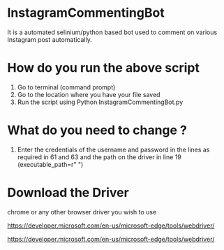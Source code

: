 # InstagramCommentingBot
It is a automated selinium/python based bot used to comment on various  Instagram post automatically.

# How do you run the above script 

1. Go to terminal (command prompt)
2. Go to the location where you have your file saved
3. Run the script using Python InstagramCommentingBot.py
  
# What do you need to change ?
1. Enter the credentials of the username and password in the lines as required in 61 and 63 and the path on the driver in line 19 (executable_path=r"  ")


# Download the Driver 
chrome or any other browser driver you wish to use

https://developer.microsoft.com/en-us/microsoft-edge/tools/webdriver/

https://developer.microsoft.com/en-us/microsoft-edge/tools/webdriver/
